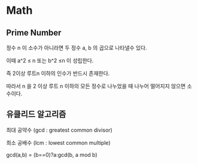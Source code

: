 # Math

## Prime Number

정수 n 이 소수가 아니라면 두 정수 a, b 의 곱으로 나타낼수 있다.

이때 a^2 ≤ n 또는 b^2 ≤n 이 성립한다.

즉 2이상 루트n 이하의 인수가 반드시 존재한다.

따라서 n 을 2 이상 루트 n 이하의 모든 정수로 나누었을 때 나누어 떨어지지 않으면 소수이다.

## 유클리드 알고리즘

최대 공약수 (gcd : greatest common divisor)

최소 공배수 (lcm : lowest common multiple)

gcd(a,b) = (b==0)?a:gcd(b, a mod b)